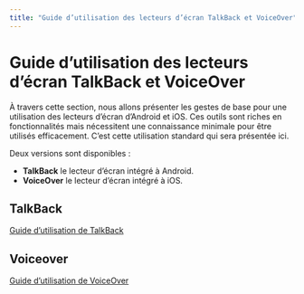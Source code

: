 ```yaml
---
title: "Guide d’utilisation des lecteurs d’écran TalkBack et VoiceOver"
---
```


# Guide d’utilisation des lecteurs d’écran <span lang="en">TalkBack</span> et <span lang="en">VoiceOver</span>

À travers cette section, nous allons présenter les gestes de base pour une utilisation des lecteurs d’écran d’Android et iOS. Ces outils sont riches en fonctionnalités mais nécessitent une connaissance minimale pour être utilisés efficacement. C’est cette utilisation standard qui sera présentée ici.

Deux versions sont disponibles&nbsp;:
- **<span lang="en">TalkBack</span>** le lecteur d’écran intégré à Android.
- **<span lang="en">VoiceOver</span>**  le lecteur d’écran intégré à iOS.

<div class="row">
    <div class="col-xs-12 col-md-6 col-lg-4">
        <h2 class="sr-only"><span lang="en">TalkBack</span></h2>
        <a href="../android/talkback/" class="btn btn-info">
            <img src="../images/android.png" alt="">
            <div>Guide d’utilisation de <span lang="en">TalkBack</span></div>
        </a>
    </div>
    <div class="col-xs-12 col-md-6 col-lg-4">
        <h2 class="sr-only">Voiceover</h2>
        <a href="../ios/voiceover/" class="btn btn-info">
            <img src="../images/iphone.png" alt="">
            <div>Guide d’utilisation de <span lang="en">VoiceOver</span></div>
        </a>
    </div>
</div>
